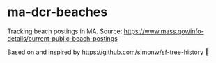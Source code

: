 # ma-dcr-beaches
Tracking beach postings in MA. Source: https://www.mass.gov/info-details/current-public-beach-postings

Based on and inspired by https://github.com/simonw/sf-tree-history 🙌

